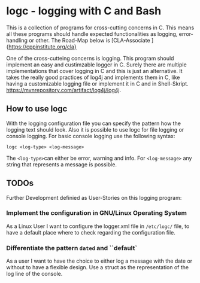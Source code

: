 # logc - logging with C and Bash 
 
This is a collection of programs for cross-cutting concerns in C. This means all these programs should handle expected functionalities as logging, error-handling or other.
The Road-Map below is [CLA-Associate ]{https://cppinstitute.org/cla}

One of the cross-cutteing concerns is logging. This program should implement an easy and custimzable logger in C.
Surely there are multiple implementations that cover logging in C and this is just an alternative.
It takes the really good practices of log4j and implements them in C, like having a customizable logging file or implement it in C and in Shell-Skript.
https://mvnrepository.com/artifact/log4j/log4j.

## How to use logc

With the logging configuration file you can specify the pattern how the logging text should look.
Also it is possible to use logc for file logging or console logging.
For basic console logging use the following syntax:

`logc <log-type> <log-message>`

The `<log-type>`can either be error, warning and info. 
For `<log-message>` any string that represents a message is possible.

## TODOs

Further Development definied as User-Stories on this logging program:

### Implement the configuration in GNU/Linux Operating System

As a Linux User I want to configure the logger.xml file in `/etc/logc/` file, to
have a default place where to check regarding the configuration file.

### Differentiate the pattern `dated` and ``default`

As a user I want to have the choice to either log a message with the date or without to
have a flexible design.
Use a struct as the representation of the log line of the console.
